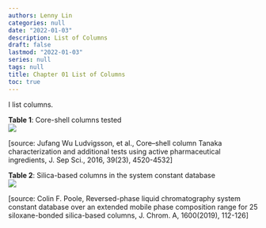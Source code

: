 ```yaml
---
authors: Lenny Lin
categories: null
date: "2022-01-03"
description: List of Columns
draft: false
lastmod: "2022-01-03"
series: null
tags: null
title: Chapter 01 List of Columns
toc: true
---
```


I list columns.

<!--more-->

<figcaption><b>Table 1</b>: Core-shell columns tested</figcaption>
<img src = "/docs/images/Screenshot 2021-12-27 155003.png"/>

[source: Jufang Wu Ludvigsson, et al., Core–shell column Tanaka characterization and additional tests using active pharmaceutical ingredients, J. Sep Sci., 2016, 39(23), 4520-4532]


<figcaption><b>Table 2</b>: Silica-based columns in the system constant database</figcaption>
<img src = "/docs/images/Screenshot 2022-02-06 203204.png"/>

[source: Colin F. Poole, Reversed-phase liquid chromatography system constant database over an extended mobile phase composition range for 25 siloxane-bonded silica-based columns, J. Chrom. A, 1600(2019), 112-126]


